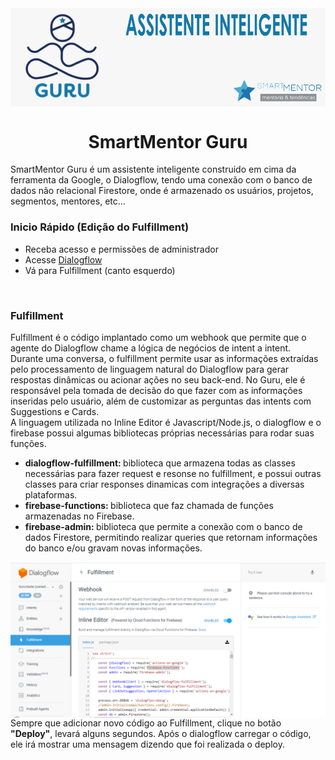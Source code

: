 <img align="center" src="https://github.com/alexlyra/SmartMentor-Guru/blob/master/image/logo.jpg">
<h1 align="center">SmartMentor Guru</h1>
<p>
    SmartMentor Guru é um assistente inteligente construido em cima da ferramenta da Google, o Dialogflow, tendo uma conexão com o banco de dados não relacional Firestore, onde é armazenado os usuários, projetos, segmentos, mentores, etc...
</p>
<h3>Inicio Rápido (Edição do Fulfillment)</h3>
<ul>
    <li>Receba acesso e permissões de administrador</li>
    <li>Acesse <a href="https://dialogflow.cloud.google.com/" target="_blank">Dialogflow</a></li>
    <li>Vá para Fulfillment (canto esquerdo)</li>
</ul>
<br />
<h3>Fulfillment</h3>
<p>
    Fulfillment é o código implantado como um webhook que permite que o agente do Dialogflow chame a lógica de negócios de intent a intent. Durante uma conversa, o fulfillment permite usar as informações extraídas pelo processamento de linguagem natural do Dialogflow para gerar respostas dinâmicas ou acionar ações no seu back-end.
    No Guru, ele é responsável pela tomada de decisão do que fazer com as informações inseridas pelo usuário, além de customizar as perguntas das intents com Suggestions e Cards.<br />
    A linguagem utilizada no Inline Editor é Javascript/Node.js, o dialogflow e o firebase possui algumas bibliotecas próprias necessárias para rodar suas funções.
    <ul>
        <li>
            <b>dialogflow-fulfillment: </b>biblioteca que armazena todas as classes necessárias para fazer request e resonse no fulfillment, e possui outras classes para criar responses dinamicas com integrações a diversas plataformas.
        </li>
        <li>
            <b>firebase-functions: </b>biblioteca que faz chamada de funções armazenadas no Firebase.
        </li>
        <li>
            <b>firebase-admin: </b>biblioteca que permite a conexão com o banco de dados Firestore, permitindo realizar queries que retornam informações do banco e/ou gravam novas informações.
        </li>
    </ul>
    <img align="center" src="https://github.com/alexlyra/SmartMentor-Guru/blob/master/image/fulfillment.jpg">
    Sempre que adicionar novo código ao Fulfillment, clique no botão <b>"Deploy"</b>, levará alguns segundos. Após o dialogflow carregar o código, ele irá mostrar uma mensagem dizendo que foi realizada o deploy.
</p>